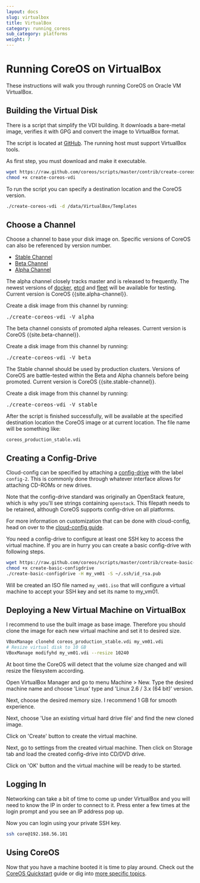 ```yaml
---
layout: docs
slug: virtualbox
title: VirtualBox
category: running_coreos
sub_category: platforms
weight: 7
---
```


# Running CoreOS on VirtualBox

These instructions will walk you through running CoreOS on Oracle VM VirtualBox.

## Building the Virtual Disk

There is a script that simplify the VDI building. It downloads a bare-metal
image, verifies it with GPG and convert the image to VirtualBox format.

The script is located at
[GitHub](https://github.com/coreos/scripts/blob/master/contrib/create-coreos-vdi
"create-coreos-vdi").
The running host must support VirtualBox tools.

As first step, you must download and make it executable.

```sh
wget https://raw.github.com/coreos/scripts/master/contrib/create-coreos-vdi
chmod +x create-coreos-vdi
```

To run the script you can specify a destination location and the CoreOS version.

```sh
./create-coreos-vdi -d /data/VirtualBox/Templates
```

## Choose a Channel

Choose a channel to base your disk image on. Specific versions of CoreOS can also be referenced by version number.

<div id="virtualbox-create">
  <ul class="nav nav-tabs">
    <li class="active"><a href="#stable-create" data-toggle="tab">Stable Channel</a></li>
    <li><a href="#beta-create" data-toggle="tab">Beta Channel</a></li>
    <li><a href="#alpha-create" data-toggle="tab">Alpha Channel</a></li>
  </ul>
  <div class="tab-content coreos-docs-image-table">
    <div class="tab-pane" id="alpha-create">
      <p>The alpha channel closely tracks master and is released to frequently. The newest versions of <a href="{{site.baseurl}}/using-coreos/docker">docker</a>, <a href="{{site.baseurl}}/using-coreos/etcd">etcd</a> and <a href="{{site.baseurl}}/using-coreos/clustering">fleet</a> will be available for testing. Current version is CoreOS {{site.alpha-channel}}.</p>
      <p>Create a disk image from this channel by running:</p>
<pre>
./create-coreos-vdi -V alpha
</pre>
    </div>
    <div class="tab-pane" id="beta-create">
      <p>The beta channel consists of promoted alpha releases. Current version is CoreOS {{site.beta-channel}}.</p>
      <p>Create a disk image from this channel by running:</p>
<pre>
./create-coreos-vdi -V beta
</pre>
    </div>
  <div class="tab-pane active" id="stable-create">
      <p>The Stable channel should be used by production clusters. Versions of CoreOS are battle-tested within the Beta and Alpha channels before being promoted. Current version is CoreOS {{site.stable-channel}}.</p>
      <p>Create a disk image from this channel by running:</p>
<pre>
./create-coreos-vdi -V stable
</pre>
    </div>
  </div>
</div>

After the script is finished successfully, will be available at the specified
destination location the CoreOS image or at current location. The file name will
be something like:

```
coreos_production_stable.vdi
```

## Creating a Config-Drive

Cloud-config can be specified by attaching a
[config-drive]({{site.baseurl}}/docs/cluster-management/setup/cloudinit-config-drive/)
with the label `config-2`. This is commonly done through whatever interface
allows for attaching CD-ROMs or new drives.

Note that the config-drive standard was originally an OpenStack feature, which
is why you'll see strings containing `openstack`. This filepath needs to be
retained, although CoreOS supports config-drive on all platforms.

For more information on customization that can be done with cloud-config, head
on over to the
[cloud-config guide]({{site.baseurl}}/docs/cluster-management/setup/cloudinit-cloud-config/).

You need a config-drive to configure at least one SSH key to access the virtual
machine. If you are in hurry you can create a basic config-drive with following
steps.

```sh
wget https://raw.github.com/coreos/scripts/master/contrib/create-basic-configdrive
chmod +x create-basic-configdrive
./create-basic-configdrive -H my_vm01 -S ~/.ssh/id_rsa.pub
```

Will be created an ISO file named `my_vm01.iso` that will configure a virtual
machine to accept your SSH key and set its name to my_vm01.

## Deploying a New Virtual Machine on VirtualBox

I recommend to use the built image as base image. Therefore you should clone the
image for each new virtual machine and set it to desired size.

```sh
VBoxManage clonehd coreos_production_stable.vdi my_vm01.vdi
# Resize virtual disk to 10 GB
VBoxManage modifyhd my_vm01.vdi --resize 10240
```

At boot time the CoreOS will detect that the volume size changed and will resize
the filesystem according.

Open VirtualBox Manager and go to menu Machine > New. Type the desired machine
name and choose 'Linux' type and 'Linux 2.6 / 3.x (64 bit)' version.

Next, choose the desired memory size. I recommend 1 GB for smooth experience.

Next, choose 'Use an existing virtual hard drive file' and find the new cloned
image.

Click on 'Create' button to create the virtual machine.

Next, go to settings from the created virtual machine. Then click on Storage tab
and load the created config-drive into CD/DVD drive.

Click on 'OK' button and the virtual machine will be ready to be started.

## Logging In

Networking can take a bit of time to come up under VirtualBox and you will need
to know the IP in order to connect to it. Press enter a few times at the login
prompt and you see an IP address pop up.

Now you can login using your private SSH key.

```sh
ssh core@192.168.56.101
```

## Using CoreOS

Now that you have a machine booted it is time to play around.
Check out the [CoreOS Quickstart]({{site.baseurl}}/docs/quickstart) guide or dig
into [more specific topics]({{site.baseurl}}/docs).

